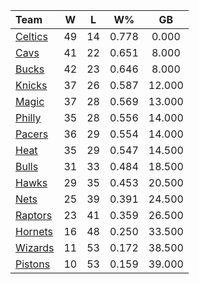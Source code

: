 | Team                            |  W  |  L  |  W%   |   GB   |
|:--------------------------------|:---:|:---:|:-----:|:------:|
| [Celtics](/r/bostonceltics)     | 49  | 14  | 0.778 | 0.000  |
| [Cavs](/r/clevelandcavs)        | 41  | 22  | 0.651 | 8.000  |
| [Bucks](/r/MkeBucks)            | 42  | 23  | 0.646 | 8.000  |
| [Knicks](/r/NYKnicks)           | 37  | 26  | 0.587 | 12.000 |
| [Magic](/r/OrlandoMagic)        | 37  | 28  | 0.569 | 13.000 |
| [Philly](/r/sixers)             | 35  | 28  | 0.556 | 14.000 |
| [Pacers](/r/pacers)             | 36  | 29  | 0.554 | 14.000 |
| [Heat](/r/heat)                 | 35  | 29  | 0.547 | 14.500 |
| [Bulls](/r/chicagobulls)        | 31  | 33  | 0.484 | 18.500 |
| [Hawks](/r/AtlantaHawks)        | 29  | 35  | 0.453 | 20.500 |
| [Nets](/r/GoNets)               | 25  | 39  | 0.391 | 24.500 |
| [Raptors](/r/torontoraptors)    | 23  | 41  | 0.359 | 26.500 |
| [Hornets](/r/CharlotteHornets)  | 16  | 48  | 0.250 | 33.500 |
| [Wizards](/r/washingtonwizards) | 11  | 53  | 0.172 | 38.500 |
| [Pistons](/r/DetroitPistons)    | 10  | 53  | 0.159 | 39.000 |